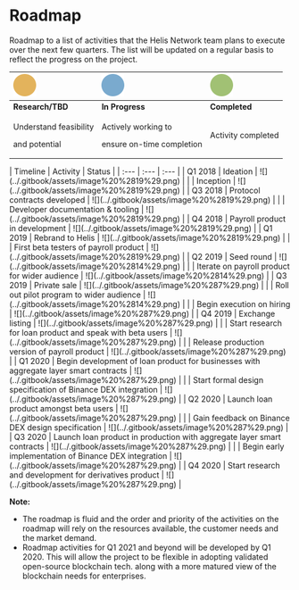 # Roadmap

Roadmap to a list of activities that the Helis Network team plans to execute over the next few quarters. The list will be updated on a regular basis to reflect the progress on the project.

<table>
  <thead>
    <tr>
      <th style="text-align:left">
        <img src="../.gitbook/assets/image (9).png" alt/>
      </th>
      <th style="text-align:left">
        <img src="../.gitbook/assets/image (20).png" alt/>
      </th>
      <th style="text-align:left">
        <img src="../.gitbook/assets/image (12).png" alt/>
      </th>
    </tr>
  </thead>
  <tbody>
    <tr>
      <td style="text-align:left"><b>Research/TBD</b>
      </td>
      <td style="text-align:left"><b>In Progress</b>
      </td>
      <td style="text-align:left"><b>Completed</b>
      </td>
    </tr>
    <tr>
      <td style="text-align:left">
        <p>Understand feasibility</p>
        <p>and potential</p>
      </td>
      <td style="text-align:left">
        <p>Actively working to</p>
        <p>ensure on-time completion</p>
      </td>
      <td style="text-align:left">Activity completed</td>
    </tr>
  </tbody>
</table>| Timeline | Activity | Status |
| :--- | :--- | :--- |
| Q1 2018 | Ideation | ![](../.gitbook/assets/image%20%2819%29.png) |
|  | Inception | ![](../.gitbook/assets/image%20%2819%29.png) |
| Q3 2018 | Protocol contracts developed | ![](../.gitbook/assets/image%20%2819%29.png) |
|  | Developer documentation & tooling | ![](../.gitbook/assets/image%20%2819%29.png) |
| Q4 2018 | Payroll product in development | ![](../.gitbook/assets/image%20%2819%29.png) |
| Q1 2019 | Rebrand to Helis | ![](../.gitbook/assets/image%20%2819%29.png) |
|  | First beta testers of payroll product | ![](../.gitbook/assets/image%20%2819%29.png) |
| Q2 2019 | Seed round | ![](../.gitbook/assets/image%20%2814%29.png) |
|  | Iterate on payroll product for wider audience | ![](../.gitbook/assets/image%20%2814%29.png) |
| Q3 2019 | Private sale | ![](../.gitbook/assets/image%20%287%29.png) |
|  | Roll out pilot program to wider audience | ![](../.gitbook/assets/image%20%2814%29.png) |
|  | Begin execution on hiring | ![](../.gitbook/assets/image%20%287%29.png) |
| Q4 2019 | Exchange listing | ![](../.gitbook/assets/image%20%287%29.png) |
|  | Start research for loan product and speak with beta users | ![](../.gitbook/assets/image%20%287%29.png) |
|  | Release production version of payroll product | ![](../.gitbook/assets/image%20%287%29.png) |
| Q1 2020 | Begin development of loan product for businesses with aggregate layer smart contracts | ![](../.gitbook/assets/image%20%287%29.png) |
|  | Start formal design specification of Binance DEX integration | ![](../.gitbook/assets/image%20%287%29.png) |
| Q2 2020 | Launch loan product amongst beta users | ![](../.gitbook/assets/image%20%287%29.png) |
|  | Gain feedback on Binance DEX design specification | ![](../.gitbook/assets/image%20%287%29.png) |
| Q3 2020 | Launch loan product in production with aggregate layer smart contracts | ![](../.gitbook/assets/image%20%287%29.png) |
|  | Begin early implementation of Binance DEX integration | ![](../.gitbook/assets/image%20%287%29.png) |
| Q4 2020 | Start research and development for derivatives product | ![](../.gitbook/assets/image%20%287%29.png) |

**Note:**

* The roadmap is fluid and the order and priority of the activities on the roadmap will rely on the resources available, the customer needs and the market demand.
* Roadmap activities for Q1 2021 and beyond will be developed by Q1 2020. This will allow the project to be flexible in adopting validated open-source blockchain tech. along with a more matured view of the blockchain needs for enterprises.



